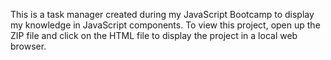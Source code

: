 This is a task manager created during my JavaScript Bootcamp to display my knowledge in JavaScript components. 
To view this project, open up the ZIP file and click on the HTML file to display the project in a local web browser. 
